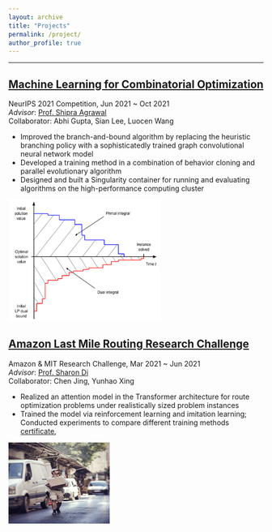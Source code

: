 ```yaml
---
layout: archive
title: "Projects"
permalink: /project/
author_profile: true
---
```


------
## [Machine Learning for Combinatorial Optimization](https://www.ecole.ai/2021/ml4co-competition/)
NeurIPS 2021 Competition, Jun 2021 ~ Oct 2021<br> 
*Advisor*:  [Prof. Shipra Agrawal](https://www.engineering.columbia.edu/faculty/shipra-agrawal)<br> 
Collaborator: Abhi Gupta, Sian Lee, Luocen Wang 

- Improved the branch-and-bound algorithm by replacing the heuristic branching policy with a sophisticatedly trained graph convolutional neural network model
- Developed a training method in a combination of behavior cloning and parallel evolutionary algorithm
- Designed and built a Singularity container for running and evaluating algorithms on the high-performance computing cluster

<img width="300" height="240" src="../files/ml4co_pic.png">


## [Amazon Last Mile Routing Research Challenge](https://routingchallenge.mit.edu/)
Amazon & MIT Research Challenge, Mar 2021 ~ Jun 2021  
*Advisor*:  [Prof. Sharon Di](https://www.engineering.columbia.edu/faculty-staff/directory/sharon-di)<br>
Collaborator: Chen Jing, Yunhao Xing

- Realized an attention model in the Transformer architecture for route optimization problems under realistically sized problem instances
- Trained the model via reinforcement learning and imitation learning; Conducted experiments to compare different training methods<br>
[certificate](http://www.wentaozhao.org/files/Certificate_of_Participation.pdf), 

<img width="200" height="160" src="../files/last_mile_pic.jpg">


